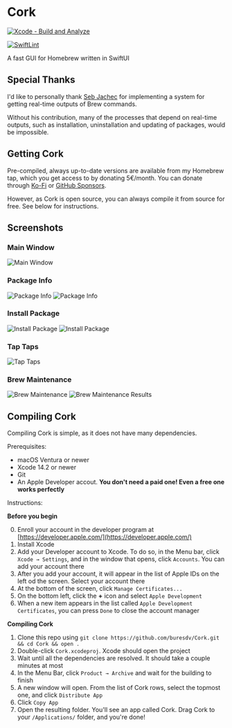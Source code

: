 # Cork
[![Xcode - Build and Analyze](https://github.com/aushe02/Cork/actions/workflows/objective-c-xcode.yml/badge.svg?branch=main)](https://github.com/aushe02/Cork/actions/workflows/objective-c-xcode.yml)

[![SwiftLint](https://github.com/aushe02/Cork/actions/workflows/SwiftLint.yml/badge.svg)](https://github.com/aushe02/Cork/actions/workflows/SwiftLint.yml)


A fast GUI for Homebrew written in SwiftUI

## Special Thanks

I'd like to personally thank [Seb Jachec](https://github.com/sebj) for implementing a system for getting real-time outputs of Brew commands. 

Without his contribution, many of the processes that depend on real-time outputs, such as installation, uninstallation and updating of packages, would be impossible.

## Getting Cork

Pre-compiled, always up-to-date versions are available from my Homebrew tap, which you get access to by donating 5€/month. You can donate through [Ko-Fi](https://ko-fi.com/buresdv) or [GitHub Sponsors](https://github.com/sponsors/buresdv).

However, as Cork is open source, you can always compile it from source for free. See below for instructions.

## Screenshots
### Main Window
![Main Window](https://i.imgur.com/sIHrjbP.jpg)

### Package Info
![Package Info](https://i.imgur.com/L7LyzmS.jpg)
![Package Info](https://i.imgur.com/ZHaEcOA.jpg)

### Install Package
![Install Package](https://i.imgur.com/CtqSCUu.jpg)
![Install Package](https://i.imgur.com/Agc7zxX.jpg)

### Tap Taps
![Tap Taps](https://i.imgur.com/Dya1SkM.jpg)

### Brew Maintenance
![Brew Maintenance](https://i.imgur.com/LGkDErZ.jpg)
![Brew Maintenance Results](https://i.imgur.com/GbTerQX.jpg)

## Compiling Cork

Compiling Cork is simple, as it does not have many dependencies.

Prerequisites:

* macOS Ventura or newer
* Xcode 14.2 or newer
* Git
* An Apple Developer accout. **You don't need a paid one! Even a free one works perfectly**

Instructions:

**Before you begin**

0. Enroll your account in the developer program at [https://developer.apple.com/](https://developer.apple.com/)
1. Install Xcode
2. Add your Developer account to Xcode. To do so, in the Menu bar, click `Xcode → Settings`, and in the window that opens, click `Accounts`. You can add your account there
3. After you add your account, it will appear in the list of Apple IDs on the left od the screen. Select your account there
4. At the bottom of the screen, click `Manage Certificates...`
5. On the bottom left, click the **+** icon and select `Apple Development`
6. When a new item appears in the list called `Apple Development Certificates`, you can press `Done` to close the account manager

**Compiling Cork**

1. Clone this repo using `git clone https://github.com/buresdv/Cork.git && cd Cork && open .`
2. Double-click `Cork.xcodeproj`. Xcode should open the project
3. Wait until all the dependencies are resolved. It should take a couple minutes at most
4. In the Menu Bar, click `Product → Archive` and wait for the building to finish
5. A new window will open. From the list of Cork rows, select the topmost one, and click `Distribute App`
6. Click `Copy App`
7. Open the resulting folder. You'll see an app called Cork. Drag Cork to your `/Applications/` folder, and you're done!
